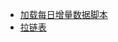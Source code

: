 
- [加载每日增量数据脚本](https://www.cnblogs.com/raymoc/p/5321851.html)
- [拉链表](https://www.cnblogs.com/lxbmaomao/p/9821128.html)